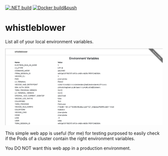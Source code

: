 [![.NET build](https://github.com/sebagomez/whistleblower/actions/workflows/dotnet-build.yaml/badge.svg)](https://github.com/sebagomez/whistleblower/actions/workflows/dotnet-build.yaml)
[![Docker build&push](https://github.com/sebagomez/whistleblower/actions/workflows/docker-build-push.yaml/badge.svg)](https://github.com/sebagomez/whistleblower/actions/workflows/docker-build-push.yaml)

# whistleblower

List all of your local environment variables.

![](./res/screenshot.png)

This simple web app is useful (for me) for testing purposed to easily check if the Pods of a cluster contain the right environment variables.

You DO NOT want this web app in a production environment.